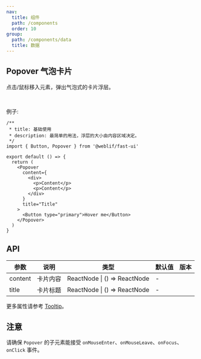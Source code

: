 ```yaml
---
nav:
  title: 组件
  path: /components
  order: 10
group:
  path: /components/data
  title: 数据
---
```


## Popover 气泡卡片

点击/鼠标移入元素，弹出气泡式的卡片浮层。

<br />

例子:

```tsx
/**
 * title: 基础使用
 * description: 最简单的用法，浮层的大小由内容区域决定。
 */
import { Button, Popover } from '@weblif/fast-ui'

export default () => {
  return (
    <Popover
      content={
        <div>
          <p>Content</p>
          <p>Content</p>
        </div>
      }
      title="Title"
    >
      <Button type="primary">Hover me</Button>
    </Popover>
  )
}
```

## API

| 参数    | 说明     | 类型                         | 默认值 | 版本 |
| ------- | -------- | ---------------------------- | ------ | ---- |
| content | 卡片内容 | ReactNode \| () => ReactNode | -      |      |
| title   | 卡片标题 | ReactNode \| () => ReactNode | -      |      |

更多属性请参考 [Tooltip](/components/tooltip/#API)。

## 注意

请确保 `Popover` 的子元素能接受 `onMouseEnter`、`onMouseLeave`、`onFocus`、`onClick` 事件。
